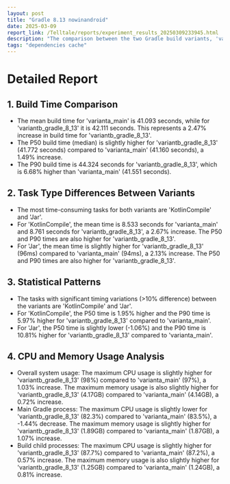 ```yaml
---
layout: post
title: "Gradle 8.13 nowinandroid"
date: 2025-03-09
report_link: /Telltale/reports/experiment_results_20250309233945.html
description: "The comparison between the two Gradle build variants, 'varianta_main' and 'variantb_gradle_8_13', reveals some interesting insights. The overall build time for 'variantb_gradle_8_13' is slightly higher than 'varianta_main'. The most time-consuming tasks are 'KotlinCompile' and 'Jar', with 'KotlinCompile' taking significantly longer in both variants. CPU and memory usage are relatively similar between the two variants, with only minor differences observed."
tags: "dependencies cache"
---
```



# Detailed Report

## 1. Build Time Comparison

- The mean build time for 'varianta_main' is 41.093 seconds, while for 'variantb_gradle_8_13' it is 42.111 seconds. This represents a 2.47% increase in build time for 'variantb_gradle_8_13'.
- The P50 build time (median) is slightly higher for 'variantb_gradle_8_13' (41.772 seconds) compared to 'varianta_main' (41.160 seconds), a 1.49% increase.
- The P90 build time is 44.324 seconds for 'variantb_gradle_8_13', which is 6.68% higher than 'varianta_main' (41.551 seconds).

## 2. Task Type Differences Between Variants

- The most time-consuming tasks for both variants are 'KotlinCompile' and 'Jar'.
- For 'KotlinCompile', the mean time is 8.533 seconds for 'varianta_main' and 8.761 seconds for 'variantb_gradle_8_13', a 2.67% increase. The P50 and P90 times are also higher for 'variantb_gradle_8_13'.
- For 'Jar', the mean time is slightly higher for 'variantb_gradle_8_13' (96ms) compared to 'varianta_main' (94ms), a 2.13% increase. The P50 and P90 times are also higher for 'variantb_gradle_8_13'.

## 3. Statistical Patterns

- The tasks with significant timing variations (>10% difference) between the variants are 'KotlinCompile' and 'Jar'.
- For 'KotlinCompile', the P50 time is 1.95% higher and the P90 time is 5.97% higher for 'variantb_gradle_8_13' compared to 'varianta_main'.
- For 'Jar', the P50 time is slightly lower (-1.06%) and the P90 time is 10.81% higher for 'variantb_gradle_8_13' compared to 'varianta_main'.

## 4. CPU and Memory Usage Analysis

- Overall system usage: The maximum CPU usage is slightly higher for 'variantb_gradle_8_13' (98%) compared to 'varianta_main' (97%), a 1.03% increase. The maximum memory usage is also slightly higher for 'variantb_gradle_8_13' (4.17GB) compared to 'varianta_main' (4.14GB), a 0.72% increase.
- Main Gradle process: The maximum CPU usage is slightly lower for 'variantb_gradle_8_13' (82.3%) compared to 'varianta_main' (83.5%), a -1.44% decrease. The maximum memory usage is slightly higher for 'variantb_gradle_8_13' (1.89GB) compared to 'varianta_main' (1.87GB), a 1.07% increase.
- Build child processes: The maximum CPU usage is slightly higher for 'variantb_gradle_8_13' (87.7%) compared to 'varianta_main' (87.2%), a 0.57% increase. The maximum memory usage is also slightly higher for 'variantb_gradle_8_13' (1.25GB) compared to 'varianta_main' (1.24GB), a 0.81% increase.
